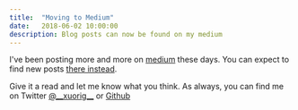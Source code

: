 ```yaml
---
title:  "Moving to Medium"
date:   2018-06-02 10:00:00
description: Blog posts can now be found on my medium
---
```


I've been posting more and more on [medium][link] these days. You can expect to find new
posts [there instead][link].

Give it a read and let me know what you think. As always, you can find me on Twitter [@\_\_xuorig\_\_][twit] or [Github][xuo]

[twit]: https://twitter.com/__xuorig__
[xuo]: http://github.com/xuorig
[link]: https://medium.com/@__xuorig__
